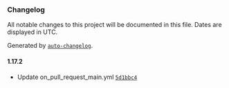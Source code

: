 ### Changelog

All notable changes to this project will be documented in this file. Dates are displayed in UTC.

Generated by [`auto-changelog`](https://github.com/CookPete/auto-changelog).

#### 1.17.2

- Update on_pull_request_main.yml [`5d1bbc4`](https://github.com/felipe-frade/github-actions-test-2/commit/5d1bbc46b25b2374cc18607b8d0a075df5e9d356)

